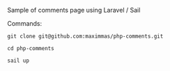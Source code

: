Sample of comments page using Laravel / Sail

Commands:

`git clone git@github.com:maximmas/php-comments.git`

`cd php-comments`

`sail up`
